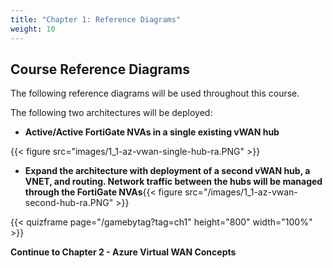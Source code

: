 ```yaml
---
title: "Chapter 1: Reference Diagrams"
weight: 10
---
```



## Course Reference Diagrams

The following reference diagrams will be used throughout this course.

The following two architectures will be deployed:

- **Active/Active FortiGate NVAs in a single existing vWAN hub**

{{< figure src="images/1_1-az-vwan-single-hub-ra.PNG" >}}

- **Expand the architecture with deployment of a second vWAN hub, a VNET, and routing.  Network traffic between the hubs will be managed through the FortiGate NVAs**{{< figure src="/images/1_1-az-vwan-second-hub-ra.PNG" >}}

{{< quizframe page="/gamebytag?tag=ch1" height="800" width="100%" >}}

**Continue to Chapter 2 - Azure Virtual WAN Concepts**
